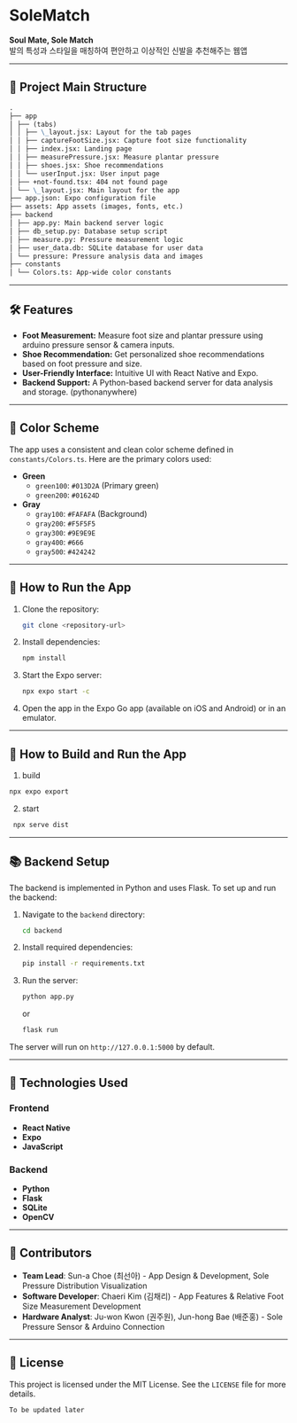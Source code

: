 # SoleMatch

**Soul Mate, Sole Match**  
발의 특성과 스타일을 매칭하여 편안하고 이상적인 신발을 추천해주는 웹앱

---

## 📂 Project Main Structure

```markdown
.
├── app
│ ├── (tabs)
│ │ ├── \_layout.jsx: Layout for the tab pages
│ │ ├── captureFootSize.jsx: Capture foot size functionality
│ │ ├── index.jsx: Landing page
│ │ ├── measurePressure.jsx: Measure plantar pressure
│ │ ├── shoes.jsx: Shoe recommendations
│ │ └── userInput.jsx: User input page
│ ├── +not-found.tsx: 404 not found page
│ └── \_layout.jsx: Main layout for the app
├── app.json: Expo configuration file
├── assets: App assets (images, fonts, etc.)
├── backend
│ ├── app.py: Main backend server logic
│ ├── db_setup.py: Database setup script
│ ├── measure.py: Pressure measurement logic
│ ├── user_data.db: SQLite database for user data
│ └── pressure: Pressure analysis data and images
├── constants
│ └── Colors.ts: App-wide color constants
```

---

## 🛠️ Features

- **Foot Measurement:** Measure foot size and plantar pressure using arduino pressure sensor & camera inputs.
- **Shoe Recommendation:** Get personalized shoe recommendations based on foot pressure and size.
- **User-Friendly Interface:** Intuitive UI with React Native and Expo.
- **Backend Support:** A Python-based backend server for data analysis and storage. (pythonanywhere)

---

## 🎨 Color Scheme

The app uses a consistent and clean color scheme defined in `constants/Colors.ts`.
Here are the primary colors used:

- **Green**
  - `green100`: `#013D2A` (Primary green)
  - `green200`: `#01624D`
- **Gray**
  - `gray100`: `#FAFAFA` (Background)
  - `gray200`: `#F5F5F5`
  - `gray300`: `#9E9E9E`
  - `gray400`: `#666`
  - `gray500`: `#424242`

---

## 🚀 How to Run the App

1. Clone the repository:

   ```bash
   git clone <repository-url>
   ```

2. Install dependencies:

   ```bash
   npm install
   ```

3. Start the Expo server:

   ```bash
   npx expo start -c
   ```

4. Open the app in the Expo Go app (available on iOS and Android) or in an emulator.

---

## 🚀 How to Build and Run the App

1. build

```bash
npx expo export
```

2. start

```bash
 npx serve dist
```

---

## 📚 Backend Setup

The backend is implemented in Python and uses Flask. To set up and run the backend:

1. Navigate to the `backend` directory:

   ```bash
   cd backend
   ```

2. Install required dependencies:

   ```bash
   pip install -r requirements.txt
   ```

3. Run the server:
   ```bash
   python app.py
   ```
   or
   ```bash
   flask run
   ```

The server will run on `http://127.0.0.1:5000` by default.

---

## 🧩 Technologies Used

### Frontend

- **React Native**
- **Expo**
- **JavaScript**

### Backend

- **Python**
- **Flask**
- **SQLite**
- **OpenCV**

---

## 🤝 Contributors

- **Team Lead**: Sun-a Choe (최선아) - App Design & Development, Sole Pressure Distribution Visualization
- **Software Developer**: Chaeri Kim (김채리) - App Features & Relative Foot Size Measurement Development
- **Hardware Analyst**: Ju-won Kwon (권주원), Jun-hong Bae (배준홍) - Sole Pressure Sensor & Arduino Connection

---

## 📄 License

This project is licensed under the MIT License. See the `LICENSE` file for more details.

```
To be updated later
```
